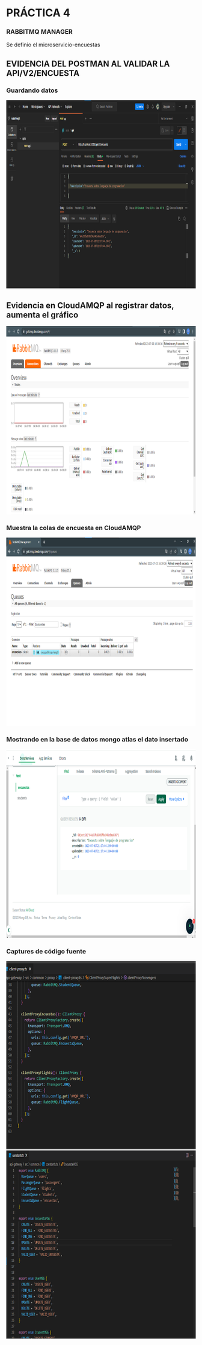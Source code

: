 # PRÁCTICA 4


### RABBITMQ MANAGER

Se definio el microservicio-encuestas

## EVIDENCIA DEL POSTMAN AL VALIDAR LA API/V2/ENCUESTA

### Guardando datos

<img src="pruebas/1.png"  width="700em" height="500em" />

## Evidencia en CloudAMQP al registrar datos, aumenta el gráfico

<img src="pruebas/2.png"  width="700em" height="500em" />

### Muestra la colas de encuesta en CloudAMQP

<img src="pruebas/3.png"  width="700em" height="500em" />


### Mostrando en la base de datos mongo atlas el dato insertado 

<img src="pruebas/4.png"  width="700em" height="500em" />



### Captures de código fuente

<img src="pruebas/5.png"  width="700em" height="500em" />

<img src="pruebas/6.png"  width="700em" height="500em" />
















